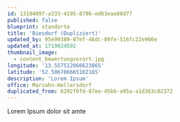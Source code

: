 ```yaml
---
id: 1310409f-a333-4195-8796-ed63eae88d77
published: false
blueprint: standorte
title: 'Biesdorf (Dupliziert)'
updated_by: 95e99389-87ef-46dc-89fe-516fc22e966e
updated_at: 1719924592
thumbnail_image:
  - content_bewertungvorort.jpg
longitude: '13.557512066623865'
latitude: '52.506706665102165'
description: 'Lorem Ipsum'
office: Marzahn-Hellersdorf
duplicated_from: 6292f0fd-87ee-45bb-a95a-a1d363c02372
---
```

Lorem Ipsum dolor sit amte